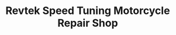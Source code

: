 ---
title: "Revtek Speed Tuning Motorcycle Repair Shop"
url: /waipahu/revtek-speed-tuning-motorcycle-repair-shop/
shop: motorcycle
---